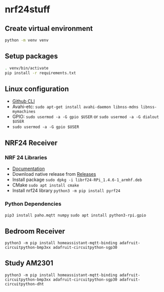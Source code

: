 # nrf24stuff

## Create virtual environment

```bash
python -m venv venv
```

## Setup packages

```bash
. venv/bin/activate
pip install -r requirements.txt
```

## Linux configuration

- [Github CLI](https://github.com/cli/cli/blob/trunk/docs/install_linux.md)
- Avahi-etc: `sudo apt-get install avahi-daemon libnss-mdns libnss-mymachines`
- GPIO: `sudo usermod -a -G gpio $USER` or `sudo usermod -a -G dialout $USER`
- `sudo usermod -a -G gpio $USER`

## NRF24 Receiver

### NRF 24 Libraries

- [Documentation](https://nrf24.github.io/RF24/)
- Download native release from [Releases](https://github.com/nRF24/RF24/releases)
- Install package `sudo dpkg -i librf24-RPi_1.4.6-1_armhf.deb`
- CMake `sudo apt install cmake`
- Install nrf24 library `python3 -m pip install pyrf24`
### Python Dependencies

`pip3 install paho.mqtt numpy`
`sudo apt install python3-rpi.gpio`

## Bedroom Receiver

`python3 -m pip install homeassistant-mqtt-binding adafruit-circuitpython-bmp3xx adafruit-circuitpython-sgp30`

## Study AM2301

`python3 -m pip install homeassistant-mqtt-binding adafruit-circuitpython-bmp3xx adafruit-circuitpython-sgp30 adafruit-circuitpython-dht`